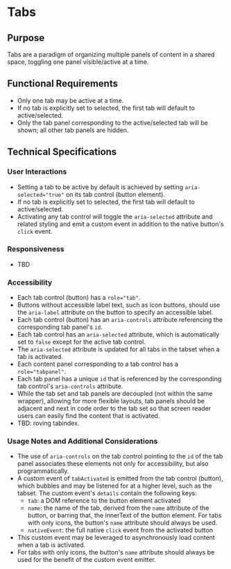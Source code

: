 # Tabs

## Purpose

Tabs are a paradigm of organizing multiple panels of content in a shared space, toggling one panel visible/active at a time.

## Functional Requirements

* Only one tab may be active at a time.
* If no tab is explicitly set to selected, the first tab will default to active/selected.
* Only the tab panel corresponding to the active/selected tab will be shown; all other tab panels are hidden.

## Technical Specifications

### User Interactions

* Setting a tab to be active by default is achieved by setting `aria-selected="true"` on its tab control (button element).
* If no tab is explicitly set to selected, the first tab will default to active/selected.
* Activating any tab control will toggle the `aria-selected` attribute and related styling and emit a custom event in addition to the native button's `click` event.

### Responsiveness

* TBD

### Accessibility

* Each tab control (button) has a `role="tab"`.
* Buttons without accessible label text, such as icon buttons, should use the `aria-label` attribute on the button to specify an accessible label.
* Each tab control (button) has an `aria-controls` attribute referencing the corresponding tab panel's `id`.
* Each tab control has an `aria-selected` attribute, which is automatically set to `false` except for the active tab control.
* The `aria-selected` attribute is updated for all tabs in the tabset when a tab is activated.
* Each content panel corresponding to a tab control has a `role="tabpanel"`.
* Each tab panel has a unique `id` that is referenced by the corresponding tab control's `aria-controls` attribute.
* While the tab set and tab panels are decoupled (not within the same wrapper), allowing for more flexible layouts, tab panels should be adjacent and next in code order to the tab set so that screen reader users can easily find the content that is activated.
* TBD: roving tabindex.

### Usage Notes and Additional Considerations

* The use of `aria-controls` on the tab control pointing to the `id` of the tab panel associates these elements not only for accessibility, but also programmatically.
* A custom event of `tabActivated` is emitted from the tab control (button), which bubbles and may be listened for at a higher level, such as the tabset. The custom event's `details` contain the following keys:
  * `tab`: a DOM reference to the button element activated
  * `name`: the name of the tab, derived from the `name` attribute of the button, or barring that, the innerText of the button element. For tabs with only icons, the button's `name` attribute should always be used.
  * `nativeEvent`: the full native `click` event from the activated button
* This custom event may be leveraged to asynchronously load content when a tab is activated.
* For tabs with only icons, the button's `name` attribute should always be used for the benefit of the custom event emitter.